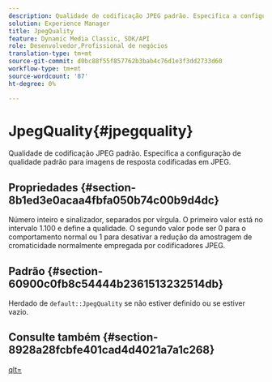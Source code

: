 ```yaml
---
description: Qualidade de codificação JPEG padrão. Especifica a configuração de qualidade padrão para imagens de resposta codificadas em JPEG.
solution: Experience Manager
title: JpegQuality
feature: Dynamic Media Classic, SDK/API
role: Desenvolvedor,Profissional de negócios
translation-type: tm+mt
source-git-commit: d0bc88f55f857762b3bab4c76d1e3f3dd2733d60
workflow-type: tm+mt
source-wordcount: '87'
ht-degree: 0%

---
```



# JpegQuality{#jpegquality}

Qualidade de codificação JPEG padrão. Especifica a configuração de qualidade padrão para imagens de resposta codificadas em JPEG.

## Propriedades {#section-8b1ed3e0acaa4fbfa050b74c00b9d4dc}

Número inteiro e sinalizador, separados por vírgula. O primeiro valor está no intervalo 1.100 e define a qualidade. O segundo valor pode ser 0 para o comportamento normal ou 1 para desativar a redução da amostragem de cromaticidade normalmente empregada por codificadores JPEG.

## Padrão {#section-60900c0fb8c54444b2361513232514db}

Herdado de `default::JpegQuality` se não estiver definido ou se estiver vazio.

## Consulte também {#section-8928a28fcbfe401cad4d4021a7a1c268}

[qlt=](../../../../../ir-api/http-protocol/image-rendering-api-ref/c-ir-http-protocol-ref/c-ir-http-protocol-command-reference/r-ir-qlt.md#reference-27b91c226eb241d0a14a29af3b3afdbd)
